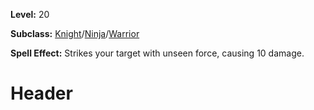 <!-- TITLE: Skill: Throw Stone -->
<!-- SUBTITLE:  -->

**Level:** 20

**Subclass:** [Knight](knight)/[Ninja](ninja)/[Warrior](warrior)

**Spell Effect:** Strikes your target with unseen force, causing 10 damage.

# Header